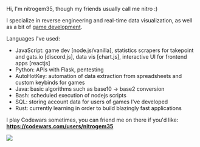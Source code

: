 Hi, I'm nitrogem35, though my friends usually call me nitro :)

I specialize in reverse engineering and real-time data visualization, as well as a bit of [game development](https://discord.gg/usNUSZAXGc).

Languages I've used:
- JavaScript: game dev [node.js/vanilla], statistics scrapers for takepoint and gats.io [discord.js], data vis [chart.js], interactive UI for frontend apps [reactjs]
- Python: APIs with Flask, pentesting
- AutoHotKey: automation of data extraction from spreadsheets and custom keybinds for games
- Java: basic algorithms such as base10 -> base2 conversion
- Bash: scheduled execution of nodejs scripts
- SQL: storing account data for users of games I've developed
- Rust: currently learning in order to build blazingly fast applications

I play Codewars sometimes, you can friend me on there if you'd like: **https://codewars.com/users/nitrogem35**

<img src="https://www.codewars.com/users/nitrogem35/badges/large">
